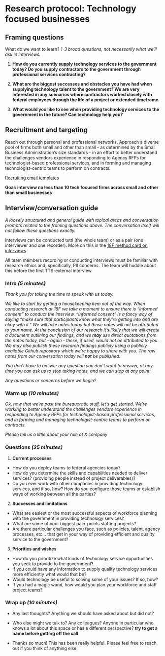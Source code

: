 # **Research protocol: Technology focused businesses**

## Framing questions

What do we want to learn? *1-3 broad questions, not necessarily what we’ll ask in interviews.*

1. **How do you currently supply technology services to the government today?  Do you supply contractors to the government through professional services contracting?**

2. **What are the biggest successes and obstacles you have had when supplying technology talent to the government?  We are very interested in any scenarios where contractors worked closely with federal employees through the life of a project or extended timeframe.**

3. **What would you like to see when providing technology services to the government in the future?  Can technology help you?**


## Recruitment and targeting

Reach out through personal and professional networks.  Approach a diverse pool of firms both small and other than small - as determined by the Small Business Administration’s size standards -  in an effort to better understand the challenges vendors experience in responding to Agency RFPs for technologist-based professional services, and in forming and managing technologist-centric teams to perform on contracts.

[Recruiting email templates](https://github.com/18F/tis-discovery/blob/master/research/templates/recruiting-email.md)

**Goal: interview no less than 10 tech focused firms across small and other than small businesses**


## Interview/conversation guide

*A loosely structured and general guide with topical areas and conversation prompts related to the framing questions above. The conversation itself will not follow these questions exactly.*

Interviews can be conducted tutti (the whole team) or as a pair (one interviewer and one recorder). More on this in the [18F method card on interviews](https://methods.18f.gov/discover/stakeholder-and-user-interviews/).

All team members recording or conducting interviews must be familiar with research ethics and, specifically, PII concerns. The team will huddle about this before the first TTS-external interview.


### Intro _(5 minutes)_

*Thank you for taking the time to speak with us today.*

*We like to start by getting a housekeeping item out of the way. When conducting research at 18F we take a moment to ensure there is “informed consent” to conduct the interview. “Informed consent” is a fancy way of saying “make sure that participants know what they’re getting into and are okay with it.” We will take notes today but those notes will not be attributed to your name. At the conclusion of our research it’s likely that we will create a document outlining our findings, and we **may** use direct quotations from the notes today, but - again - these, if used, would not be attributed to you. We may also publish these research findings publicly using a publicly available Github repository which we’re happy to share with you. The raw notes from our conversation today will **not** be published.*

*You don’t have to answer any question you don’t want to answer, at any time you can ask us to stop taking notes, and we can stop at any point.*

*Any questions or concerns before we begin?*


### Warm up _(10 minutes)_

*Ok, now that we’re past the bureaucratic stuff, let’s get started.  We’re working to better understand the challenges vendors experience in responding to Agency RFPs for technologist-based professional services, and in forming and managing technologist-centric teams to perform on contracts.*

*Please tell us a little about your role at X company*


### Questions _(25 minutes)_

1. **Current processes**
  * How do you deploy teams to federal agencies today? 
  * How do you determine the skills and capabilities needed to deliver services? (providing people instead of project deliverables)?
  * Do you ever work with other companies in providing technology services, and if so, how? How do you configure those teams or establish ways of working between all the parties?

2. **Successes and limitations**
  * What are easiest or the most successful aspects of workforce planning with the government in providing technology services?
  * What are some of your biggest pain-points staffing projects? 
  * Are there particular challenges you face, such as policies, talent, agency processes, etc… that get in your way of providing efficient and quality service to the government?  

3. **Priorities and wishes**
  * How do you prioritize what kinds of technology service opportunities you seek to provide to the government?
  * If you could have any information to supply quality technology services more efficiently what would that be?
  * Would technology be useful to solving some of your issues?  If so, how?
  * If you had a magic wand, how would you plan your workforce and staff project teams?


### Wrap up _(10 minutes)_

* Any last thoughts? Anything we should have asked about but did not?

* Who else might we talk to? Any colleagues? Anyone in particular who knows a lot about this space or has a different perspective? **try to get a name before getting off the call**

* Thanks so much! This has been really helpful. Please feel free to reach out if you think of anything else.
